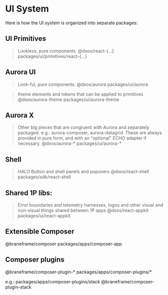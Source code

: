 # UI System

Here is how the UI system is organized into separate packages:

## UI Primitives
> Lookless, pure components.
@dxos/react-{…}
packages/ui/primitives/react-{…}

## Aurora UI
> Look-ful, pure components.
@dxos/aurora
packages/ui/aurora

> theme elements and tokens that can be applied to primitives
@dxos/aurora-theme
packages/ui/aurora-theme

## Aurora X
> Other big pieces that are congruent with Aurora and separately packaged. e.g.: aurora-composer, aurora-datagrid.
> These are always provided in pure form, and with an "optional" ECHO adapter if necessary.
@dxos/aurora-* 
packages/ui/aurora-*

## Shell
> HALO Button and shell panels and popovers
@dxos/react-shell
packages/sdk/react-shell

## Shared 1P libs:
> Error boundaries and telemetry harnesses, logos and other visual and non-visual things shared between 1P apps
@dxos/react-appkit
packages/ui/react-appkit

## Extensible Composer
@braneframe/composer
packages/apps/composer-app

## Composer plugins
@braneframe/composer-plugin-*
packages/apps/composer-plugins/*

e.g.: packages/apps/composer-plugins/stack @braneframe/composer-plugin-stack
